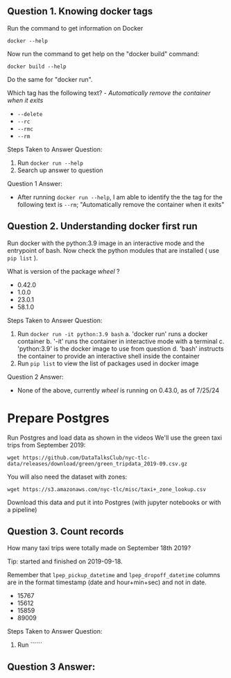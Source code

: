 ## Question 1. Knowing docker tags

Run the command to get information on Docker 

```docker --help```

Now run the command to get help on the "docker build" command:

```docker build --help```

Do the same for "docker run".

Which tag has the following text? - *Automatically remove the container when it exits* 

- `--delete`
- `--rc`
- `--rmc`
- `--rm`

Steps Taken to Answer Question: 
1. Run ```docker run --help```
2. Search up answer to question

Question 1 Answer: 
- After running ```docker run --help```, I am able to identify the the tag for the following text is ```--rm```; "Automatically remove the container when it exits"

## Question 2. Understanding docker first run 

Run docker with the python:3.9 image in an interactive mode and the entrypoint of bash.
Now check the python modules that are installed ( use ```pip list``` ). 

What is version of the package *wheel* ?

- 0.42.0
- 1.0.0
- 23.0.1
- 58.1.0

Steps Taken to Answer Question: 
1. Run ```docker run -it python:3.9 bash```
a. 'docker run' runs a docker container
b. '-it' runs the container in interactive mode with a terminal
c. 'python:3.9' is the docker image to use from question
d. 'bash' instructs the container to provide an interactive shell inside the container
2. Run ```pip list``` to view the list of packages used in docker image

Question 2 Answer: 
- None of the above, currently *wheel* is running on 0.43.0, as of 7/25/24

# Prepare Postgres

Run Postgres and load data as shown in the videos
We'll use the green taxi trips from September 2019:

```wget https://github.com/DataTalksClub/nyc-tlc-data/releases/download/green/green_tripdata_2019-09.csv.gz```

You will also need the dataset with zones:

```wget https://s3.amazonaws.com/nyc-tlc/misc/taxi+_zone_lookup.csv```

Download this data and put it into Postgres (with jupyter notebooks or with a pipeline)


## Question 3. Count records 

How many taxi trips were totally made on September 18th 2019?

Tip: started and finished on 2019-09-18. 

Remember that `lpep_pickup_datetime` and `lpep_dropoff_datetime` columns are in the format timestamp (date and hour+min+sec) and not in date.

- 15767
- 15612
- 15859
- 89009

Steps Taken to Answer Question: 
1. Run ``````

Question 3 Answer: 
- 